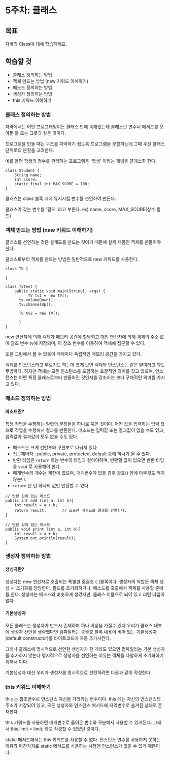 # 5주차: 클래스

## 목표

자바의 Class에 대해 학습하세요.

## 학습할 것
- 클래스 정의하는 방법
- 객체 만드는 방법 (new 키워드 이해하기)
- 메소드 정의하는 방법
- 생성자 정의하는 방법
- this 키워드 이해하기

### 클래스 정의하는 방법

자바에서는 어떤 프로그래밍이든 클래스 안에 속해있는데 클래스란 변수나 메서드를 모아둔 틀 또는 그릇과 같은 것이다.

프로그램을 만들 때는 구조를 파악하기 쉽도록 프로그램을 분할하는데 그때 우선 클래스 단위로의 분할을 고려한다.

예를 들면 학생의 점수를 관리하는 프로그램은 '학생' 이라는 개념을 클래스화 한다.

```
class Student {
    String name;
    int score;
    static final int MAX_SCORE = 100;
}
```

클래스는 class 블록 내에 유지시킬 변수를 선언하여 만든다.

클래스가 갖는 변수를 '필드' 라고 부른다. ex) name, score, MAX_SCORE(상수 필드)

### 객체 만드는 방법 (new 키워드 이해하기)

클래스를 선언하는 것은 설계도를 만드는 것이기 때문에 실제 제품인 객체를 만들어야 한다. 

클래스로부터 객체를 만드는 방법은 일반적으로 new 키워드를 사용한다.

```
class TV {
  
}

class TvTest {
    public static void main(String[] args) {
          TV tv1 = new TV();  
      tv.volumeDown();
      tv.channelUp();

      Tv tv2 = new TV();

      }
}
```

new 연산자에 의해 객체가 메모리 공간에 할당되고 대입 연산자에 의해 객체의 주소 값이 참조 변수 tv에 저장되며, 이 참조 변수를 이용하여 객체에 접근할 수 있다.

또한 그림에서 볼 수 있듯이 객체마다 독립적인 메모리 공간을 가지고 있다.

객체를 인스턴스라고 부르기도 하는데 크게 보면 객체와 인스턴스는 같은 말이라고 봐도 무방하다. 
하지만 객체는 모든 인스턴스를 포함하는 포괄적인 의미를 갖고 있으며, 인스턴스는 어떤 특정 클래스로부터 만들어진 것인지를 강조하는 보다 구체적인 의미를 가지고 있다.


### 메소드 정의하는 방법

#### 메소드란? 

특정 작업을 수행하는 일련의 문장들을 하나로 묶은 것이다. 어떤 값을 입력하는 입력 값으로 작업을 수행해서 결과를 반환한다. 메소드는 입력값 또는 결과값이 없을 수도 있고, 입력값과 결과값이 모두 없을 수도 있다.

- 메소드는 크게 선언부와 구현부로 나눠져 있다
- 접근제어자 : public, private, protected, default 중에 하나가 올 수 있다.
- 반환 타입은 `return` 하는 변수의 타입과 같아야하며, 반환할 값이 없으면 반환 타입을 `void` 로 사용해야 한다.
- 매개변수의 개수는 제한이 없으며, 매개변수가 없을 경우 괄호() 안에 아무것도 적지 않는다.
- `return` 은 단 하나의 값만 반환할 수 있다.

```
// 반환 값이 있는 메소드
public int add (int a, int b){
	int result = a + b;
	return result;       // 호출한 메서드로 결과를 반환한다.
}

// 반환 값이 없는 메소드
public void print (int a, int b){
	int result = a + b;
	System.out.println(result);	
}
```


### 생성자 정의하는 방법

#### 생성자란?

생성자는 new 연산자로 호출되는 특별한 중괄호 { }블록이다. 생성자의 역할은 객체 생성 시 초기화를 담당한다. 필드를 초기화하거나, 메소드를 호출해서 객체를 사용할 준비를 한다. 생성자는 메소드와 비슷하게 생겼지만, 클래스 이름으로 되어 있고 리턴 타입이 없다.

#### 기본생성자

모든 클래스는 생성자가 반드시 존재하며 하나 이상을 가질수 있다 우리가 클래스 내부에 생성자 선언을 생략했다면 컴파일러는 종괄호 블록 내용이 비어 있는 기본생성자(default constructor)를 바이트코드에 자동 추가시킨다.

그러나 클래스에 명시적으로 선언한 생성자가 한 개라도 있으면 컴파일러는 기본 생성자를 추가하지 않는다 명시적으로 생성자를 선언하는 이유는 객체를 다양하게 초기화하기 위해서 이다.

기본생성자 대신 우리가 생성자를 명시적으로 선언하려면 다음과 같이 작성한다

### this 키워드 이해하기

this 는 참조변수로 인스턴스 자신을 가리키는 변수이다. this 에는 자신의 인스턴스의 주소가 저장되어 있고, 모든 생성자와 인스턴스 메서드에 지역변수로 숨겨진 상태로 존재한다.

this 키워드를 사용하면 매개변수로 들어온 변수와 구분해서 사용할 수 있게된다. 그래서 this.limit = limit; 라고 작성할 수 있었던 것이다.

static 메서드에서는 this 키워드를 사용할 수 없다. 인스턴스 변수를 사용하지 못하는 이유와 마찬가지로 static 메서드를 사용하는 시점엔 인스턴스가 없을 수 있기 때문이다.